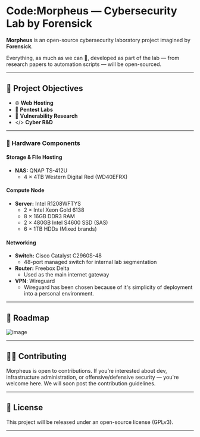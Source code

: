 # Code:Morpheus — Cybersecurity Lab by Forensick

**Morpheus** is an open-source cybersecurity laboratory project imagined by **Forensick**.

Everything, as much as we can 🙂, developed as part of the lab — from research papers to automation scripts — will be open-sourced.

---

## 🚀 Project Objectives

- 🌐 **Web Hosting**  
- 🧪 **Pentest Labs**  
- 🐞 **Vulnerability Research**  
- </> **Cyber R&D**

---

### 🔧 Hardware Components

#### **Storage & File Hosting**
- **NAS:** QNAP TS-412U  
  - 4 × 4TB Western Digital Red (WD40EFRX)

#### **Compute Node**
- **Server:** Intel R1208WFTYS  
  - 2 × Intel Xeon Gold 6138  
  - 8 × 16GB DDR3 RAM  
  - 2 × 480GB Intel S4600 SSD (SAS)  
  - 6 × 1TB HDDs (Mixed brands)

#### **Networking**
- **Switch:** Cisco Catalyst C2960S-48  
  - 48-port managed switch for internal lab segmentation
- **Router:** Freebox Delta  
  - Used as the main internet gateway
- **VPN**: Wireguard
  - Wireguard has been chosen because of it's simplicity of deployment into a personal environment.

---

## 🧭 Roadmap

![image](https://github.com/user-attachments/assets/af224539-293c-4ee8-867c-ae3d25820409)

---

## 🧑‍💻 Contributing

Morpheus is open to contributions. If you’re interested about dev, infrastructure administration, or offensive/defensive security — you're welcome here. We will soon post the contribution guidelines.

---

## 📜 License

This project will be released under an open-source license (GPLv3).

---
